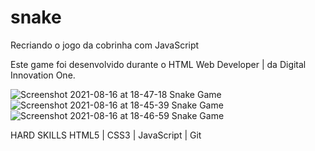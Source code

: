 # snake
Recriando o jogo da cobrinha com JavaScript

Este game foi desenvolvido durante o HTML Web Developer | da Digital Innovation One.

![Screenshot 2021-08-16 at 18-47-18 Snake Game](https://user-images.githubusercontent.com/7783453/129634563-5ee40451-0d6b-401e-b667-9a9afb11eced.png)
![Screenshot 2021-08-16 at 18-45-39 Snake Game](https://user-images.githubusercontent.com/7783453/129634569-bf9a84ad-1348-45c4-ae2b-14a6f87327c0.png)
![Screenshot 2021-08-16 at 18-46-59 Snake Game](https://user-images.githubusercontent.com/7783453/129634570-6c5bf85d-7900-4f7b-b3a3-519e5a25678d.png)


HARD SKILLS
HTML5 | CSS3 | JavaScript | Git
